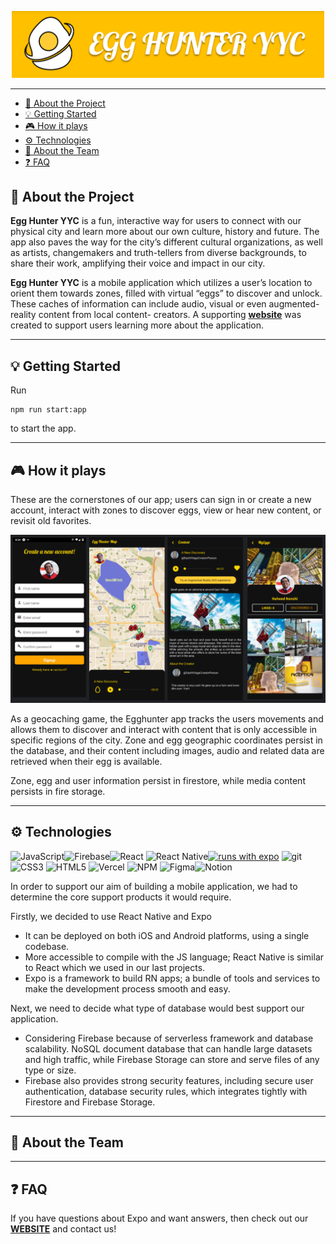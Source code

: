 <p align="center">
<img src="green-eggs-app/assets/readme_img1.png" width="500">
 </p>

---

- [📱 About the Project](#-about-the-project)
- [💡 Getting Started](#-getting-started)
- [🎮 How it plays](#-how-it-plays)
- [⚙ Technologies](#-technologies)
- [🤝 About the Team](#-about-the-team)
- [❓ FAQ](#-faq)

## 📱 About the Project

<p align ="center">

**Egg Hunter YYC** is a fun, interactive way for users to connect with our
physical city and learn more about our own culture, history and future. The
app also paves the way for the city’s different cultural organizations, as well
as artists, changemakers and truth-tellers from diverse backgrounds, to
share their work, amplifying their voice and impact in our city.

</p>

<p>

**Egg Hunter YYC** is a mobile application which utilizes
a user’s location to orient them towards zones, filled
with virtual “eggs” to discover and unlock. These
caches of information can include audio, visual or even augmented-reality content from local content-
creators. A supporting [**website**](www.egghunter.site) was created to support users learning more about the
application.

</p>

---

## 💡 Getting Started

Run

```
npm run start:app
```

to start the app.

---

## 🎮 How it plays

<p>
These are the cornerstones of our app; users can sign in or create a new account, interact with zones to discover eggs, view or hear new content, or revisit old favorites.
</p>

<p align="center">
<img src="green-eggs-app/assets/appScreens.png" width="800">
</p>
<p>
As a geocaching game, the Egghunter app tracks the users movements and allows them to discover and interact with content that is only accessible in specific regions of the city.
Zone and egg geographic coordinates persist in the database, and their content including images, audio and related data are retrieved when their egg is available.

Zone, egg and user information persist in firestore, while media content persists in fire storage.

</p>

---

## ⚙ Technologies

![JavaScript](https://img.shields.io/badge/javascript-%23323330.svg?style=flat&logo=javascript&logoColor=%23F7DF1E)![Firebase](https://img.shields.io/badge/firebase-%23039BE5.svg?style=flat&logo=firebase)![React](https://img.shields.io/badge/react-%2320232a.svg?style=flat&logo=react&logoColor=%2361DAFB) ![React Native](https://img.shields.io/badge/react_native-%2320232a.svg?style=flat&logo=react&logoColor=%2361DAFB)[![runs with expo](https://img.shields.io/badge/Runs%20with%20Expo-4630EB.svg?style=flat-square&logo=EXPO&labelColor=f3f3f3&logoColor=000)](https://expo.io/)
![git](https://img.shields.io/badge/git-%23F24E1E.svg?style=flat&logo=git&logoColor=white)
![CSS3](https://img.shields.io/badge/css3-%231572B6.svg?style=flat&logo=css3&logoColor=white) ![HTML5](https://img.shields.io/badge/html5-%23E34F26.svg?style=flat&logo=html5&logoColor=white) ![Vercel](https://img.shields.io/badge/vercel-%23000000.svg?style=flat&logo=vercel&logoColor=white) ![NPM](https://img.shields.io/badge/NPM-%23F24E1E.svg?style=flat&logo=npm&logoColor=white) ![Figma](https://img.shields.io/badge/figma-orange.svg?style=flat&logo=figma&logoColor=white)![Notion](https://img.shields.io/badge/Notion-%23404d59.svg?style=flat&logo=Notion&logoColor=%2361DAFB)

<p>
In order to support our aim of building a mobile application, we had to determine the core support products it would require.

Firstly, we decided to use React Native and Expo

- It can be deployed on both iOS and Android platforms, using a single codebase.
- More accessible to compile with the JS language; React Native is similar to React which we used in our last projects.
- Expo is a framework to build RN apps; a bundle of tools and services to make the development process smooth and easy.

Next, we need to decide what type of database would best support our application.

- Considering Firebase because of serverless framework and database scalability. NoSQL document database that can handle large datasets and high traffic, while Firebase Storage can store and serve files of any type or size.
- Firebase also provides strong security features, including secure user authentication, database security rules, which integrates tightly with Firestore and Firebase Storage.
</p>

---

## 🤝 About the Team

---

## ❓ FAQ

If you have questions about Expo and want answers, then check out our [**WEBSITE**](www.egghunter.site) and contact us!
